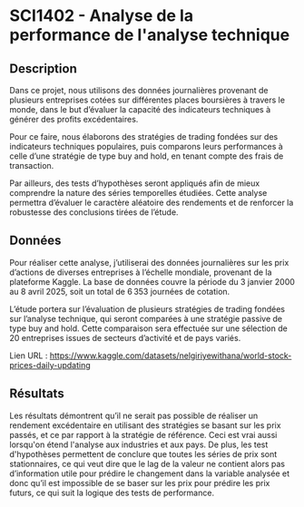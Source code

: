 # SCI1402 - Analyse de la performance de l'analyse technique

## Description
Dans ce projet, nous utilisons des données journalières provenant de plusieurs entreprises cotées sur différentes places boursières à travers le monde, dans le but d’évaluer la capacité des indicateurs techniques à générer des profits excédentaires.

Pour ce faire, nous élaborons des stratégies de trading fondées sur des indicateurs techniques populaires, puis comparons leurs performances à celle d’une stratégie de type buy and hold, en tenant compte des frais de transaction.

Par ailleurs, des tests d’hypothèses seront appliqués afin de mieux comprendre la nature des séries temporelles étudiées. Cette analyse permettra d’évaluer le caractère aléatoire des rendements et de renforcer la robustesse des conclusions tirées de l’étude.

## Données 
Pour réaliser cette analyse, j’utiliserai des données journalières sur les prix d’actions de diverses entreprises à l’échelle mondiale, provenant de la plateforme Kaggle. La base de données couvre la période du 3 janvier 2000 au 8 avril 2025, soit un total de 6 353 journées de cotation.

L’étude portera sur l’évaluation de plusieurs stratégies de trading fondées sur l’analyse technique, qui seront comparées à une stratégie passive de type buy and hold. Cette comparaison sera effectuée sur une sélection de 20 entreprises issues de secteurs d’activité et de pays variés.

Lien URL : https://www.kaggle.com/datasets/nelgiriyewithana/world-stock-prices-daily-updating

## Résultats
Les résultats démontrent qu’il ne serait pas possible de réaliser un rendement excédentaire en utilisant des stratégies se basant sur les prix passés, et ce par rapport à la stratégie de référence. Ceci est vrai aussi lorsqu'on étend l'analyse aux industries et aux pays. 
De plus, les test d'hypothèses permettent de conclure que toutes les séries de prix sont stationnaires, ce qui veut dire que le lag de la valeur ne contient alors pas d’information utile pour prédire le changement dans la variable analysée et donc qu’il est impossible de se baser sur les prix pour prédire les prix futurs, ce qui suit la logique des tests de performance.
